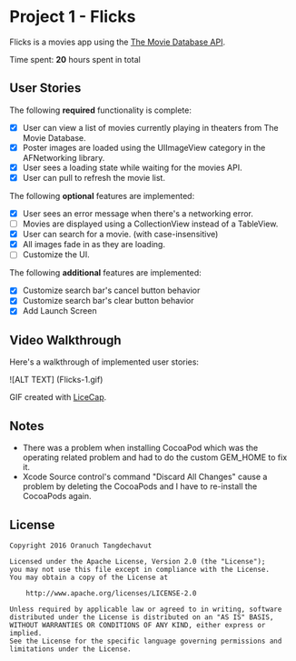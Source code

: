 # Project 1 - Flicks

Flicks is a movies app using the [The Movie Database API](http://docs.themoviedb.apiary.io/#).

Time spent: **20** hours spent in total

## User Stories

The following **required** functionality is complete:

- [x] User can view a list of movies currently playing in theaters from The Movie Database.
- [x] Poster images are loaded using the UIImageView category in the AFNetworking library.
- [x] User sees a loading state while waiting for the movies API.
- [x] User can pull to refresh the movie list.

The following **optional** features are implemented:

- [x] User sees an error message when there's a networking error.
- [ ] Movies are displayed using a CollectionView instead of a TableView.
- [x] User can search for a movie. (with case-insensitive)
- [x] All images fade in as they are loading.
- [ ] Customize the UI.

The following **additional** features are implemented:

- [x] Customize search bar's cancel button behavior
- [x] Customize search bar's clear button behavior
- [x] Add Launch Screen

## Video Walkthrough 

Here's a walkthrough of implemented user stories:

![ALT TEXT] (Flicks-1.gif)

GIF created with [LiceCap](http://www.cockos.com/licecap/).

## Notes

- There was a problem when installing CocoaPod which was the operating related problem and had to do the custom GEM_HOME to fix it.
- Xcode Source control's command "Discard All Changes" cause a problem by deleting the CocoaPods and I have to re-install the CocoaPods again.

## License

    Copyright 2016 Oranuch Tangdechavut

    Licensed under the Apache License, Version 2.0 (the "License");
    you may not use this file except in compliance with the License.
    You may obtain a copy of the License at

        http://www.apache.org/licenses/LICENSE-2.0

    Unless required by applicable law or agreed to in writing, software
    distributed under the License is distributed on an "AS IS" BASIS,
    WITHOUT WARRANTIES OR CONDITIONS OF ANY KIND, either express or implied.
    See the License for the specific language governing permissions and
    limitations under the License.
